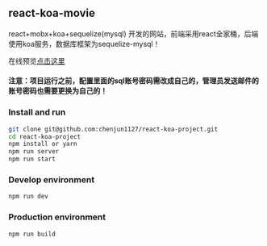 ## react-koa-movie

react+mobx+koa+sequelize(mysql) 开发的网站，前端采用react全家桶，后端使用koa服务，数据库框架为sequelize-mysql！

在线预览[点击这里](http://119.29.165.98/react-movie/#/)

#### 注意：项目运行之前，配置里面的sql账号密码需改成自己的，管理员发送邮件的账号密码也需要更换为自己的！

### Install and run
```bash
git clone git@github.com:chenjun1127/react-koa-project.git
cd react-koa-project
npm install or yarn
npm run server 
npm run start
```

### Develop environment
```bash
npm run dev
```
### Production environment
```bash
npm run build
```
